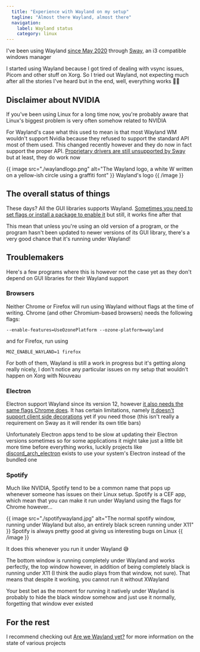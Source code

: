 ```yaml
---
  title: "Experience with Wayland on my setup"
  tagline: "Almost there Wayland, almost there"
  navigation:
    label: Wayland status
    category: linux
---
```


I've been using Wayland [since May 2020](https://github.com/Princesseuh/dotfiles/commit/42d18db2db41e4de08396d367d90612d2ec98f30) through [Sway](https://swaywm.org/), an i3 compatible windows manager

I started using Wayland because I got tired of dealing with vsync issues, Picom and other stuff on Xorg. So I tried out Wayland, not expecting much after all the stories I've heard but in the end, well, everything works 🤷‍♀️

## Disclaimer about NVIDIA

If you've been using Linux for a long time now, you're probably aware that Linux's biggest problem is very often somehow related to NVIDIA

For Wayland's case what this used to mean is that most Wayland WM wouldn't support Nvidia because they refused to support the standard API most of them used. This changed recently however and they do now in fact support the proper API. [Proprietary drivers are still unsupported by Sway](https://github.com/swaywm/sway/commit/b48cb6b0ec1320ad25fd2c0a1b5118dbe2536060) but at least, they do work now

{{ image
src="./waylandlogo.png"
alt="The Wayland logo, a white W written on a yellow-ish circle using a graffiti font"
}}
Wayland's logo
{{ /image }}

## The overall status of things

These days? All the GUI libraries supports Wayland. [Sometimes you need to set flags or install a package to enable it](https://wiki.archlinux.org/title/Wayland#GUI_libraries) but still, it works fine after that

This mean that unless you're using an old version of a program, or the program hasn't been updated to newer versions of its GUI library, there's a very good chance that it's running under Wayland!

## Troublemakers

Here's a few programs where this is however not the case yet as they don't depend on GUI libraries for their Wayland support

### Browsers

Neither Chrome or Firefox will run using Wayland without flags at the time of writing. Chrome (and other Chromium-based browsers) needs the following flags:

`--enable-features=UseOzonePlatform --ozone-platform=wayland`

and for Firefox, run using

`MOZ_ENABLE_WAYLAND=1 firefox`

For both of them, Wayland is still a work in progress but it's getting along really nicely, I don't notice any particular issues on my setup that wouldn't happen on Xorg with Nouveau

### Electron

Electron support Wayland since its version 12, however [it also needs the same flags Chrome does](https://wiki.archlinux.org/title/Wayland#Electron). It has certain limitations, namely [it doesn't support client side decorations](https://github.com/electron/electron/issues/27522) yet if you need those (this isn't really a requirement on Sway as it will render its own title bars)

Unfortunately Electron apps tend to be slow at updating their Electron versions sometimes so for some applications it might take just a little bit more time before everything works, luckily projects like [discord_arch_electron](https://aur.archlinux.org/packages/discord_arch_electron/) exists to use your system's Electron instead of the bundled one

### Spotify

Much like NVIDIA, Spotify tend to be a common name that pops up whenever someone has issues on their Linux setup. Spotify is a CEF app, which mean that you can make it run under Wayland using the flags for Chrome however...

{{ image
src="./spotifywayland.jpg"
alt="The normal spotify window, running under Wayland but also, an entirely black screen running under X11"
}}
Spotify is always pretty good at giving us interesting bugs on Linux
{{ /image }}

It does this whenever you run it under Wayland 😅

The bottom window is running completely under Wayland and works perfectly, the top window however, in addition of being completely black is running under X11 (I think the audio plays from that window, not sure). That means that despite it working, you cannot run it without XWayland

Your best bet as the moment for running it natively under Wayland is probably to hide the black window somehow and just use it normally, forgetting that window ever existed

## For the rest

I recommend checking out [Are we Wayland yet?](https://arewewaylandyet.com/) for more information on the state of various projects
